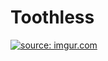 # Toothless
<a href="https://imgur.com/qxTU0HQ"><img src="https://i.imgur.com/qxTU0HQ.png" title="source: imgur.com" /></a>

